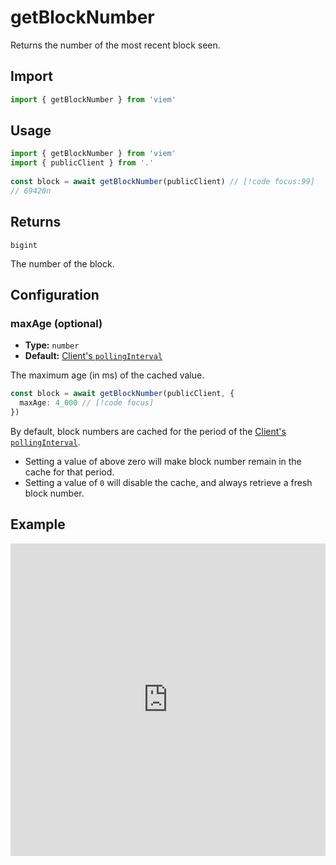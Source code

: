 # getBlockNumber

Returns the number of the most recent block seen.

## Import

```ts
import { getBlockNumber } from 'viem'
```

## Usage

```ts
import { getBlockNumber } from 'viem'
import { publicClient } from '.'
 
const block = await getBlockNumber(publicClient) // [!code focus:99]
// 69420n
```

## Returns

`bigint`

The number of the block.

## Configuration

### maxAge (optional)

- **Type:** `number`
- **Default:** [Client's `pollingInterval`](/docs/clients/public#pollinginterval-optional)

The maximum age (in ms) of the cached value. 

```ts
const block = await getBlockNumber(publicClient, {
  maxAge: 4_000 // [!code focus]
})
```

By default, block numbers are cached for the period of the [Client's `pollingInterval`](/TODO). 

- Setting a value of above zero will make block number remain in the cache for that period.
- Setting a value of `0` will disable the cache, and always retrieve a fresh block number.



## Example

<iframe frameborder="0" width="100%" height="500px" src="https://replit.com/@jxom/getBlockNumber?embed=true"></iframe>